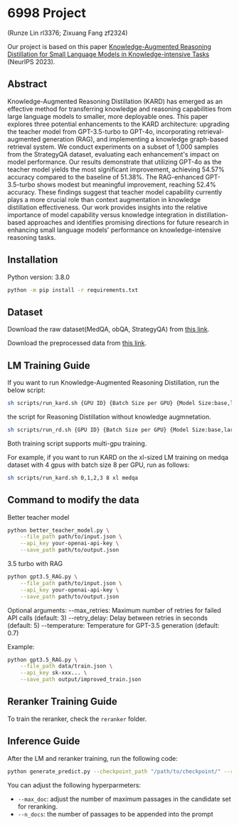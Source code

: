 # 6998 Project

(Runze Lin rl3376; Zixuang Fang zf2324)

Our project is based on this paper [Knowledge-Augmented Reasoning Distillation for Small Language Models in Knowledge-intensive Tasks](https://arxiv.org/abs/2305.18395) (NeurIPS 2023).


## Abstract

Knowledge-Augmented Reasoning Distillation (KARD) has emerged as an effective method for transferring knowledge and reasoning capabilities from large language models to smaller, more deployable ones. This paper explores three potential enhancements to the KARD architecture: upgrading the teacher model from GPT-3.5-turbo to GPT-4o, incorporating retrieval-augmented generation (RAG), and implementing a knowledge graph-based retrieval system. We conduct experiments on a subset of 1,000 samples from the StrategyQA dataset, evaluating each enhancement's impact on model performance. Our results demonstrate that utilizing GPT-4o as the teacher model yields the most significant improvement, achieving 54.57% accuracy compared to the baseline of 51.38%. The RAG-enhanced GPT-3.5-turbo shows modest but meaningful improvement, reaching 52.4% accuracy. These findings suggest that teacher model capability currently plays a more crucial role than context augmentation in knowledge distillation effectiveness. Our work provides insights into the relative importance of model capability versus knowledge integration in distillation-based approaches and identifies promising directions for future research in enhancing small language models' performance on knowledge-intensive reasoning tasks.

## Installation
Python version: 3.8.0
```bash
python -m pip install -r requirements.txt
```

## Dataset

Download the raw dataset(MedQA, obQA, StrategyQA) from [this link](https://drive.google.com/file/d/16Niskw2zcvyIdeRUEB2yjU2QQFy2wN3W/view?usp=share_link).

Download the preprocessed data from [this link](https://drive.google.com/file/d/118rvsqpTIHjoOuNgeYmyh7PrlmoKeAm3/view?usp=sharing).

## LM Training Guide
If you want to run Knowledge-Augmented Reasoning Distillation, run the below script:

```bash
sh scripts/run_kard.sh {GPU ID} {Batch Size per GPU} {Model Size:base,large,xl} {Dataset:medqa,strategyqa,obqa}
```

the script for Reasoning Distillation without knowledge augmnetation.

```bash
sh scripts/run_rd.sh {GPU ID} {Batch Size per GPU} {Model Size:base,large,xl} {Dataset:medqa,strategyqa,obqa}
```

Both training script supports multi-gpu training.

For example, if you want to run KARD on the xl-sized LM training on medqa dataset with 4 gpus with batch size 8 per GPU, run as follows:

```bash
sh scripts/run_kard.sh 0,1,2,3 8 xl medqa
```

## Command to modify the data

Better teacher model
```bash
python better_teacher_model.py \
    --file_path path/to/input.json \
    --api_key your-openai-api-key \
    --save_path path/to/output.json
```
3.5 turbo with RAG

```bash
python gpt3.5_RAG.py \
    --file_path path/to/input.json \
    --api_key your-openai-api-key \
    --save_path path/to/output.json
```

Optional arguments:
    --max_retries: Maximum number of retries for failed API calls (default: 3)
    --retry_delay: Delay between retries in seconds (default: 5)
    --temperature: Temperature for GPT-3.5 generation (default: 0.7)

Example:

```bash
python gpt3.5_RAG.py \
    --file_path data/train.json \
    --api_key sk-xxx... \
    --save_path output/improved_train.json
```

## Reranker Training Guide
To train the reranker, check the `reranker` folder.


## Inference Guide
After the LM and reranker training, run the following code:
```bash
python generate_predict.py --checkpoint_path "/path/to/checkpoint/" --retriever_type {sparse,dense} --dataset {medqa_usmle_hf,strategyqa,obqa} --dense_retriever_path "/path/to/retriever/"
```

You can adjust the following hyperparmeters:
- `--max_doc`: adjust the number of maximum passages in the candidate set for reranking.
- `--n_docs`: the number of passages to be appended into the prompt